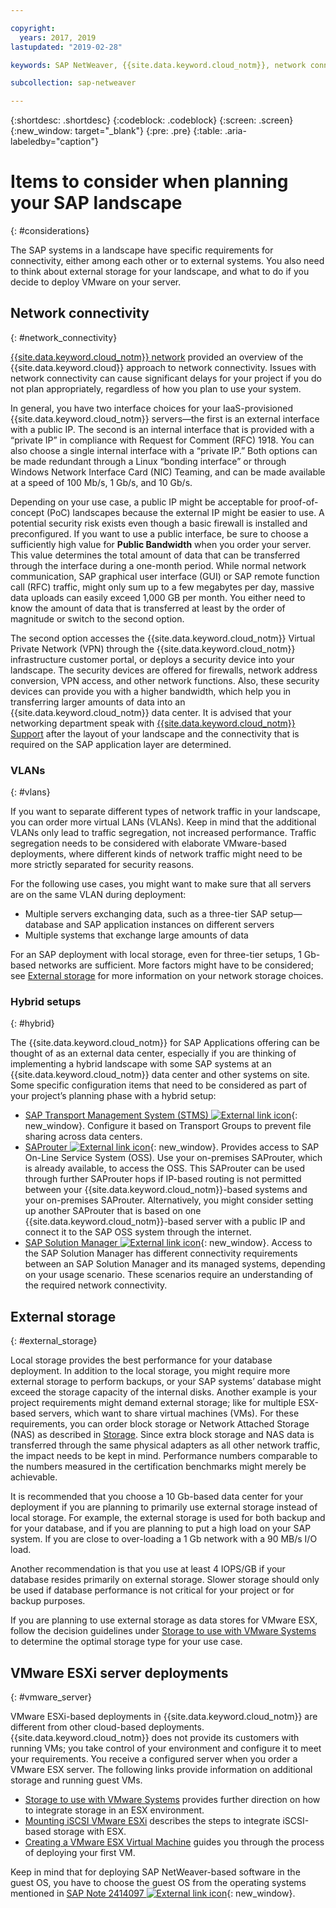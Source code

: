 ```yaml
---

copyright:
  years: 2017, 2019
lastupdated: "2019-02-28"

keywords: SAP NetWeaver, {{site.data.keyword.cloud_notm}}, network connectivity, VLANs, hybrid, STMS, SAProuter, SAP Solution Manager, SAP certified, database

subcollection: sap-netweaver

---
```


{:shortdesc: .shortdesc}
{:codeblock: .codeblock}
{:screen: .screen}
{:new_window: target="_blank"}
{:pre: .pre}
{:table: .aria-labeledby="caption"}

# Items to consider when planning your SAP landscape
{: #considerations}

The SAP systems in a landscape have specific requirements for connectivity, either among each other or to external systems. You also need to think about external storage for your landscape, and what to do if you decide to deploy VMware on your server.

## Network connectivity
{: #network_connectivity}

[{{site.data.keyword.cloud_notm}} network](/docs/infrastructure/sap-netweaver?topic=sap-netweaver-ibm_cloud_network#ibm_cloud_network) provided an overview of the {{site.data.keyword.cloud}} approach to network connectivity. Issues with network connectivity can cause significant delays for your project if you do not plan appropriately, regardless of how you plan to use your system.

In general, you have two interface choices for your IaaS-provisioned {{site.data.keyword.cloud_notm}} servers—the first is an external interface with a public IP. The second is an internal interface that is provided with a “private IP” in compliance with Request for Comment (RFC) 1918. You can also choose a single internal interface with a “private IP.” Both options can be made redundant through a Linux “bonding interface” or through Windows Network Interface Card (NIC) Teaming, and can be made available at a speed of 100 Mb/s, 1 Gb/s, and 10 Gb/s.

Depending on your use case, a public IP might be acceptable for proof-of-concept (PoC) landscapes because the external IP might be easier to use. A potential security risk exists even though a basic firewall is installed and preconfigured. If you want to use a public interface, be sure to choose a sufficiently high value for **Public Bandwidth** when you order your server. This value determines the total amount of data that can be transferred through the interface during a one-month period. While normal network communication, SAP graphical user interface (GUI) or SAP remote function call (RFC) traffic, might only sum up to a few megabytes per day, massive data uploads can easily exceed 1,000 GB per month. You either need to know the amount of data that is transferred at least by the order of magnitude or switch to the second option.

The second option accesses the {{site.data.keyword.cloud_notm}} Virtual Private Network (VPN) through the {{site.data.keyword.cloud_notm}} infrastructure customer portal, or deploys a security device into your landscape. The security devices are offered for firewalls, network address conversion, VPN access, and other network functions. Also, these security devices can provide you with a higher bandwidth, which help you in transferring larger amounts of data into an {{site.data.keyword.cloud_notm}} data center. It is advised that your networking department speak with [{{site.data.keyword.cloud_notm}} Support](/docs/get-support?topic=get-support-getting-customer-support#getting-customer-support) after the layout of your landscape and the connectivity that is required on the SAP application layer are determined.

### VLANs
{: #vlans}

If you want to separate different types of network traffic in your landscape, you can order more virtual LANs (VLANs). Keep in mind that the additional VLANs only lead to traffic segregation, not increased performance. Traffic segregation needs to be considered with elaborate VMware-based deployments, where different kinds of network traffic might need to be more strictly separated for security reasons.

For the following use cases, you might want to make sure that all servers are on the same VLAN during deployment:
  *	Multiple servers exchanging data, such as a three-tier SAP setup—database and SAP application instances on different servers
  *	Multiple systems that exchange large amounts of data

For an SAP deployment with local storage, even for three-tier setups, 1 Gb-based networks are sufficient. More factors might have to be considered; see [External storage](/docs/infrastructure/sap-netweaver?topic=sap-netweaver-considerations#considerations#external_storage) for more information on your network storage choices.

### Hybrid setups
{: #hybrid}

The {{site.data.keyword.cloud_notm}} for SAP Applications offering can be thought of as an external data center, especially if you are thinking of implementing a hybrid landscape with some SAP systems at an {{site.data.keyword.cloud_notm}} data center and other systems on site. Some specific configuration items that need to be considered as part of your project’s planning phase with a hybrid setup:

  *	[SAP Transport Management System (STMS) ![External link icon](../../icons/launch-glyph.svg "External link icon")](https://www.sap.com/products/transportation-logistics.html){: new_window}. Configure it based on Transport Groups to prevent file sharing across data centers.
  *	[SAProuter ![External link icon](../../icons/launch-glyph.svg "External link icon")](https://support.sap.com/en/tools/connectivity-tools/saprouter.html){: new_window}. Provides access to SAP On-Line Service System (OSS). Use your on-premises SAProuter, which is already available, to access the OSS. This SAProuter can be used through further SAProuter hops if IP-based routing is not permitted between your {{site.data.keyword.cloud_notm}}-based systems and your on-premises SAProuter. Alternatively, you might consider setting up another SAProuter that is based on one {{site.data.keyword.cloud_notm}}-based server with a public IP and connect it to the SAP OSS system through the internet.
  *	[SAP Solution Manager ![External link icon](../../icons/launch-glyph.svg "External link icon")](https://support.sap.com/en/solution-manager.html){: new_window}. Access to the SAP Solution Manager has different connectivity requirements between an SAP Solution Manager and its managed systems, depending on your usage scenario. These scenarios require an understanding of the required network connectivity.  

## External storage
{: #external_storage}

Local storage provides the best performance for your database deployment. In addition to the local storage, you might require more external storage to perform backups, or your SAP systems’ database might exceed the storage capacity of the internal disks. Another example is your project requirements might demand external storage; like for multiple ESX-based servers, which want to share virtual machines (VMs). For these requirements, you can order block storage or Network Attached Storage (NAS) as described in [Storage](/docs/infrastructure/sap-netweaver?topic=sap-netweaver-storage#storage). Since extra block storage and NAS data is transferred through the same physical adapters as all other network traffic, the impact needs to be kept in mind. Performance numbers comparable to the numbers measured in the certification benchmarks might merely be achievable.

It is recommended that you choose a 10 Gb-based data center for your deployment if you are planning to primarily use external storage instead of local storage. For example, the external storage is used for both backup and for your database, and if you are planning to put a high load on your SAP system. If you are close to over-loading a 1 Gb network with a 90 MB/s I/O load.

Another recommendation is that you use at least 4 IOPS/GB if your database resides primarily on external storage. Slower storage should only be used if database performance is not critical for your project or for backup purposes.

If you are planning to use external storage as data stores for VMware ESX, follow the decision guidelines under [Storage to use with VMware Systems](/docs/infrastructure/vmware?topic=VMware-storage-to-use-with-vmware-systems#storage-to-use-with-vmware-systems) to determine the optimal storage type for your use case.

## VMware ESXi server deployments
{: #vmware_server}

VMware ESXi-based deployments in {{site.data.keyword.cloud_notm}} are different from other cloud-based deployments. {{site.data.keyword.cloud_notm}} does not provide its customers with running VMs; you take control of your environment and configure it to meet your requirements. You receive a configured server when you order a VMware ESX server. The following links provide information on additional storage and running guest VMs.

  *	[Storage to use with VMware Systems](/docs/infrastructure/vmware?topic=VMware-storage-to-use-with-vmware-systems#storage-to-use-with-vmware-systems) provides further direction on how to integrate storage in an ESX environment.
  * [Mounting iSCSI VMware ESXi](/docs/infrastructure/vmware?topic=VMware-mounting-iscsi-vmware-esxi#mounting-iscsi-vmware-esxi) describes the steps to integrate iSCSI-based storage with ESX.
  * [Creating a VMware ESX Virtual Machine](/docs/infrastructure/vmware?topic=VMware-creating-a-vmware-esx-virtual-machine#creating-a-vmware-esx-virtual-machine) guides you through the process of deploying your first VM.

Keep in mind that for deploying SAP NetWeaver-based software in the guest OS, you have to choose the guest OS from the operating systems mentioned in [SAP Note 2414097 ![External link icon](../../icons/launch-glyph.svg "External link icon")](https://launchpad.support.sap.com/#/notes/2414097){: new_window}.
